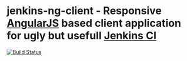 # jenkins-ng-client - Responsive [AngularJS](http://angularjs.org/) based client application for ugly but usefull [Jenkins CI](http://jenkins-ci.org/)

[![Build Status](https://api.travis-ci.org/repositories/SidhNor/jenkins-ng-client.png)](http://travis-ci.org/SidhNor/jenkins-ng-client)